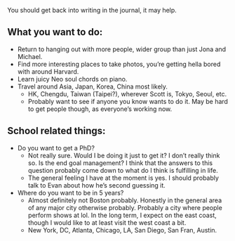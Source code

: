 You should get back into writing in the journal, it may help. 

## What you want to do:
* Return to hanging out with more people, wider group than just Jona and Michael.
* Find more interesting places to take photos, you’re getting hella bored with around Harvard.
* Learn juicy Neo soul chords on piano. 
* Travel around Asia, Japan, Korea, China most likely.
    * HK, Chengdu, Taiwan (Taipei?), wherever Scott is, Tokyo, Seoul, etc. 
    * Probably want to see if anyone you know wants to do it. May be hard to get people though, as everyone’s working now.
    
## School related things:
* Do you want to get a PhD? 
    * Not really sure. Would I be doing it just to get it? I don’t really think so. Is the end goal management? I think that the answers to this question probably come down to what do I think is fulfilling in life. 
    * The general feeling I have at the moment is yes. I should probably talk to Evan about how he’s second guessing it. 
* Where do you want to be in 5 years?
    * Almost definitely not Boston probably. Honestly in the general area of any major city otherwise probably. Probably a city where people perform shows at lol. In the long term, I expect on the east coast, though I would like to at least visit the west coast a bit. 
    * New York, DC, Atlanta, Chicago, LA, San Diego, San Fran, Austin. 